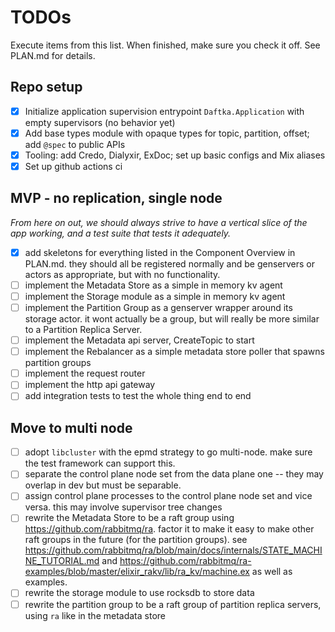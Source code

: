 # TODOs
Execute items from this list. When finished, make sure you check it off. See PLAN.md for details.


## Repo setup
- [x] Initialize application supervision entrypoint `Daftka.Application` with empty supervisors (no behavior yet)
- [x] Add base types module with opaque types for topic, partition, offset; add `@spec` to public APIs
- [x] Tooling: add Credo, Dialyxir, ExDoc; set up basic configs and Mix aliases
- [x] Set up github actions ci

## MVP - no replication, single node
*From here on out, we should always strive to have a vertical slice of the app working, and a test suite that tests it adequately.*

- [x] add skeletons for everything listed in the Component Overview in PLAN.md. they should all be registered normally and be genservers or actors as appropriate, but with no functionality.
- [ ] implement the Metadata Store as a simple in memory kv agent
- [ ] implement the Storage module as a simple in memory kv agent
- [ ] implement the Partition Group as a genserver wrapper around its storage actor. it wont actually be a group, but will really be more similar to a Partition Replica Server.
- [ ] implement the Metadata api server, CreateTopic to start
- [ ] implement the Rebalancer as a simple metadata store poller that spawns partition groups
- [ ] implement the request router
- [ ] implement the http api gateway
- [ ] add integration tests to test the whole thing end to end

## Move to multi node
- [ ] adopt `libcluster` with the epmd strategy to go multi-node. make sure the test framework can support this.
- [ ] separate the control plane node set from the data plane one -- they may overlap in dev but must be separable.
- [ ] assign control plane processes to the control plane node set and vice versa. this may involve supervisor tree changes
- [ ] rewrite the Metadata Store to be a raft group using https://github.com/rabbitmq/ra. factor it to make it easy to make other raft groups in the future (for the partition groups). see https://github.com/rabbitmq/ra/blob/main/docs/internals/STATE_MACHINE_TUTORIAL.md and https://github.com/rabbitmq/ra-examples/blob/master/elixir_rakv/lib/ra_kv/machine.ex as well as examples.
- [ ] rewrite the storage module to use rocksdb to store data
- [ ] rewrite the partition group to be a raft group of partition replica servers, using `ra` like in the metadata store
